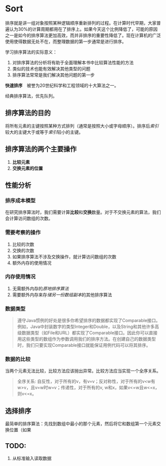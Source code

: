 # Sort
排序就是讲一组对象按照某种逻辑顺序重新排列的过程。在计算时代早期，大家普遍认为30%的计算周期都用在了排序上。如果今天这个比例降低了，可能的原因之一是如今的排序算法更加高效，而并非排序的重要性降低了。现在计算机的广泛使用使得数据无处不在，而整理数据的第一步通常是进行排序。

学习排序算法的实际意义：
1. 对排序算法的分析将有助于全面理解本书中比较算法性能的方法
2. 类似的技术也能有效解决其他类型的问题
3. 排序算法常常是我们解决其他问题的第一步

**快速排序**　被誉为20世纪科学和工程领域的十大算法之一。

经典排序算法，优先队列。

## 排序算法的目的
将所有元素的主键按照某种方式排列（通常是按照大小或字母顺序）。排序后*索引*较大的主键大于或等于*索引*较小的主键。

## 排序算法的两个主要操作
1. **比较元素**
2. **交换元素的位置**

## 性能分析
### 排序成本模型
在研究排序算法时，我们需要计算**比较**和**交换**数量。对于不交换元素的算法，我们会计算访问数组的次数。

### 需要考察的操作
1. 比较的次数
2. 交换的次数
3. 如果排序算法不涉及交换操作，就计算访问数组的次数
4. 额外内存的使用情况

### 内存使用情况
1. 无需额外内存的*原地排序算法*
2. 需要额外内存来存*储另一份数组副本*的其他排序算法

### 数据类型
>遵守Java惯例的好处是很多你希望排序的数据都实现了Comparable接口。例如，Java中封装数字的类型Integer和Double，以及String和其他许多高级数据类型（如File和URL）都实现了Comparable接口。因此你可以直接用这些类型的数组作为参数调用我们的排序方法。在创建自己的数据类型时，我们只要实现Comparable接口就能保证用例代码可以将其排序。

### 数据的比较
当两个元素无法比较，比较方法应该抛出异常。比较方法应当实现一个全序关系。
>全序关系: 自反性，对于所有的v，有v=v；反对称性，对于所有的v<w有w>v，且v=w时w=v；传递性，对于所有的v, w和x，如果v<=w且w<=x，则v<=x。

## 选择排序
最简单的排序算法：先找到数组中最小的那个元素，然后将它和数组第一个元素交换位置（如果

## TODO:
1. 从标准输入读取数据
